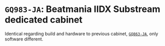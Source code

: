# `GQ983-JA`: Beatmania IIDX Substream dedicated cabinet

Identical regarding build and hardware to previous cabinet, [`GQ863-JA`](GQ863-JA.md), only software
different.
